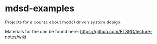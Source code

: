 # mdsd-examples
Projects for a course about model driven system design.

Materials for the can be found here: https://github.com/FTSRG/lecture-notes/wiki
